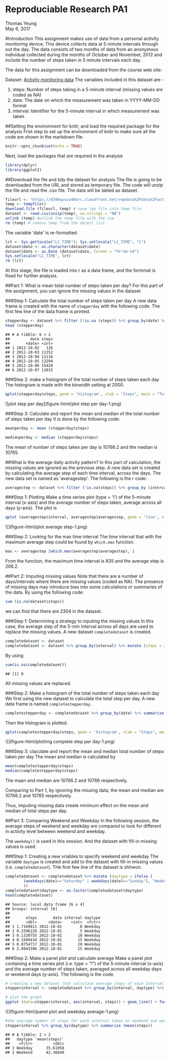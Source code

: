 ﻿# Reproduciable Research PA1
Thomas Yeung  
May 6, 2017  


#Introduction
This assignment makes use of data from a personal activity monitoring device. This device collects data at 5 minute intervals through out the day. The data consists of two months of data from an anonymous individual collected during the months of October and November, 2012 and include the number of steps taken in 5 minute intervals each day.

The data for this assignment can be downloaded from the course web site:

Dataset: [Activity monitoring data](https://d396qusza40orc.cloudfront.net/repdata%2Fdata%2Factivity.zip)
The variables included in this dataset are - 

1. steps: Number of steps taking in a 5-minute interval (missing values are coded as NA)
2. date: The date on which the measurement was taken in YYYY-MM-DD format
3. interval: Identifier for the 5-minute interval in which measurement was taken

##Setting the environment for knitr, and load the required package for the analysis
Frist step to set up the environment of knitr to make sure all the code are shown in the markdown file. 


```r
knitr::opts_chunk$set(echo = TRUE)
```

Next, load the packages that are required in the analysis

```r
library(dplyr)
library(ggplot2)
```

##Download the file and tidy the dataset for analysis
The file is going to be downloaded from the URL and stored as temporary file. The code will unzip the file and read the .csv file. The data will be labled as dataset. 


```r
fileurl <- "https://d396qusza40orc.cloudfront.net/repdata%2Fdata%2Factivity.zip"
temp <- tempfile()
download.file (fileurl, temp) # save tge file into temp file
dataset <- read.csv(unzip(temp), na.strings = "NA")
unlink (temp) #unlink the temp file with the zip
rm (temp) # remove temp from the object list
```

The variable 'date' is re-formatted. 

```r
lct <- Sys.getlocale("LC_TIME"); Sys.setlocale("LC_TIME", "C")
dataset$date <- as.character(dataset$date)
dataset$date <- as.Date (dataset$date, format = "%Y-%m-%d")
Sys.setlocale("LC_TIME", lct)
rm (lct)
```

At this stage, the file is loaded into r as a data frame, and the formmat is fixed for further analysis. 

##Part 1: What is mean total number of steps taken per day?
For this part of the assignment, you can ignore the missing values in the dataset.

###Step 1: Calculate the total number of steps taken per day
A new data frame is created with the name of `stepperday` with the following code. The first few line of the data frame is printed. 


```r
stepperday <- dataset %>% filter (!is.na (steps)) %>% group_by(date) %>% summarize (steps = sum(steps))
head (stepperday)
```

```
## # A tibble: 6 × 2
##         date steps
##       <date> <int>
## 1 2012-10-02   126
## 2 2012-10-03 11352
## 3 2012-10-04 12116
## 4 2012-10-05 13294
## 5 2012-10-06 15420
## 6 2012-10-07 11015
```

###Step 2: make a histogram of the total number of steps taken each day
The histogram is made with the binwidth setting at 2000. 


```r
qplot(stepperday$steps, geom = 'histogram', xlab = "Steps", main = "Total number of steps taken each day", binwidth = 2000)
```

![plot step per day](figure-html/plot step per day-1.png)

###Step 3: Calculate and report the mean and median of the total number of steps taken per day
It is done by the following code:

```r
meanperday <- mean (stepperday$steps)
```

```r
medianperday <- median (stepperday$steps)
```

The mean of number of steps taken per day is 10766.2 and the median is 10765. 

##What is the average daily activity pattern?
In this part of calculation, the missing values are ignored as the previous step. A new data set is created by calculating the average step of each time interval, across the days. The new data set is named as 'averagestep'. The following is the r code:


```r
averagestep <- dataset %>% filter (!is.na(steps)) %>% group_by (interval) %>% summarize (averagestep = mean(steps))
```

###Step 1: Plotting
Make a time series plot (type = 'l') of the 5-minute interval (x-axis) and the average number of steps taken, average across all days (y-axis). The plot is


```r
qplot (averagestep$interval, averagestep$averagestep, geom = 'line', xlab = "Time interval", ylab = "Average Step", main = "Average number of steps taken in time of the day")
```

![](figure-html/plot average step-1.png)<!-- -->

###Step 2: Looking for the max time interval
The time interval that with the maximum average step could be found by `which.max` function. 


```r
max <- averagestep [which.max(averagestep$averagestep), ]
```

From the function, the maximum time interval is 835 and the average step is 206.2.

##Part 2: Imputing missing values
Note that there are a number of days/intervals where there are missing values (coded as NA). The presence of missing days may introduce bias into some calculations or summaries of the data. By using the following code: 


```r
sum (is.na(dataset$steps))
```
we can find that there are 2304 in the dataset. 

###Step 1: Determining a strategy to inputing the missing values
In this case, the average step of the 5-min interval across all days are used to replace the missing values. A new dataset `completedataset` is created. 


```r
completedataset <- dataset
completedataset <- dataset %>% group_by(interval) %>% mutate (steps = ifelse(is.na(steps),mean(steps, na.rm = TRUE), steps))
```

By using

```r
sum(is.na(completedataset))
```

```
## [1] 0
```

All missing values are replaced. 

###Step 2: Make a histogram of the total number of steps taken each day
We first using the new dataset to calculate the total step per day. A new data frame is named `completestepperday`. 

```r
completestepperday <- completedataset %>% group_by(date) %>% summarise (steps = sum(steps))
```

Then the histogram is plotted. 

```r
qplot(completestepperday$steps, geom = 'histogram', xlab = "Steps", main = "Total number of steps taken each day (missing data replaced)", binwidth = 2000)
```

![](figure-html/plotting complete step per day-1.png)<!-- -->

###Step 3: claculate and report the mean and median total number of steps taken per day
The mean and median is calculated by

```r
mean(completestepperday$steps)
median(completestepperday$steps)
```

The maan and median are 10766.2 and 10766 respectively. 

Comparing to Part 1, by ignoring the missing data, the mean and median are 10766.2 and 10765 respectively. 

Thus, imputing missing data create minimum effect on the mean and median of total steps per day. 

##Part 3: Comparing Weekend and Weekday
In the following session, the average steps of weekend and weekday are compared to look for different in activity level between weekend and weekday. 

The `weekday()` is used in this session. And the dataset with fill-in missing values is used. 

###Step 1: Creating a new vriables to specify weekend and weekday
The variable `daytype` is created and add to the dataset with fill-in missing values (i.e. `completedataset`). THe first few line of the dataset is shhwon. 


```r
completedataset <- completedataset %>% mutate (daytype = ifelse (
        (weekdays(date)=="Saturday" | weekdays(date)=="Sunday"), "Weekend", "Weekday"
        ))
completedataset$daytype <- as.factor(completedataset$daytype)
head(completedataset)
```

```
## Source: local data frame [6 x 4]
## Groups: interval [6]
## 
##       steps       date interval daytype
##       <dbl>     <date>    <int>  <fctr>
## 1 1.7169811 2012-10-01        0 Weekday
## 2 0.3396226 2012-10-01        5 Weekday
## 3 0.1320755 2012-10-01       10 Weekday
## 4 0.1509434 2012-10-01       15 Weekday
## 5 0.0754717 2012-10-01       20 Weekday
## 6 2.0943396 2012-10-01       25 Weekday
```


###Step 2: Make a panel plot and calculate average 
Make a panel plot containing a time series plot (i.e. type = "l") of the 5-minute interval (x-axis) and the average number of steps taken, averaged across all weekday days or weekend days (y-axis). The following is the code.


```r
# creating a new dataset that calculate average steps of each interval of weekday and weekend
stepperinterval <- completedataset %>% group_by(interval, daytype) %>% summarize (steps = mean(steps))

# plot the graph
ggplot (data=stepperinterval, aes(interval, steps)) + geom_line() + facet_grid(daytype~.)
```

![](figure-html/panel plot and weekday average-1.png)<!-- -->

```r
#the average number of steps for each interval taken on weekend and weekday is calculated and compared
stepperinterval %>% group_by(daytype) %>% summarize (mean(steps))
```

```
## # A tibble: 2 × 2
##   daytype `mean(steps)`
##    <fctr>         <dbl>
## 1 Weekday      35.61058
## 2 Weekend      42.36640
```











